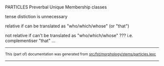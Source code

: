 
PARTICLES
Preverbal
Unique Membership classes

tense distiction is unnecessary

relative if can be translated as "who/which/whose" (or "that")

not relative if can't be translated as "who/which/whose" ???
i.e. complementiser "that" ...

* * *

<small>This (part of) documentation was generated from [src/fst/morphology/stems/particles.lexc](https://github.com/giellalt/lang-gle/blob/main/src/fst/morphology/stems/particles.lexc)</small>

---


